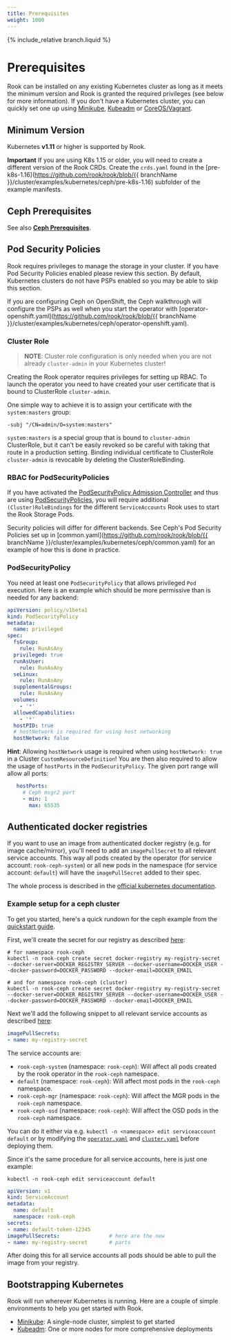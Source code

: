 ```yaml
---
title: Prerequisites
weight: 1000
---
```

{% include_relative branch.liquid %}

# Prerequisites

Rook can be installed on any existing Kubernetes cluster as long as it meets the minimum version
and Rook is granted the required privileges (see below for more information). If you don't have a Kubernetes cluster,
you can quickly set one up using [Minikube](#minikube), [Kubeadm](#kubeadm) or [CoreOS/Vagrant](#new-local-kubernetes-cluster-with-vagrant).

## Minimum Version

Kubernetes **v1.11** or higher is supported by Rook.

**Important** If you are using K8s 1.15 or older, you will need to create a different version of the Rook CRDs. Create the `crds.yaml` found in the [pre-k8s-1.16](https://github.com/rook/rook/blob/{{ branchName }}/cluster/examples/kubernetes/ceph/pre-k8s-1.16) subfolder of the example manifests.

## Ceph Prerequisites

See also **[Ceph Prerequisites](ceph-prerequisites.md)**.

## Pod Security Policies

Rook requires privileges to manage the storage in your cluster. If you have Pod Security Policies enabled
please review this section. By default, Kubernetes clusters do not have PSPs enabled so you may
be able to skip this section.

If you are configuring Ceph on OpenShift, the Ceph walkthrough will configure the PSPs as well
when you start the operator with [operator-openshift.yaml](https://github.com/rook/rook/blob/{{ branchName }}/cluster/examples/kubernetes/ceph/operator-openshift.yaml).

### Cluster Role

> **NOTE**: Cluster role configuration is only needed when you are not already `cluster-admin` in your Kubernetes cluster!

Creating the Rook operator requires privileges for setting up RBAC. To launch the operator you need to have created your user certificate that is bound to ClusterRole `cluster-admin`.

One simple way to achieve it is to assign your certificate with the `system:masters` group:

```console
-subj "/CN=admin/O=system:masters"
```

`system:masters` is a special group that is bound to `cluster-admin` ClusterRole, but it can't be easily revoked so be careful with taking that route in a production setting.
Binding individual certificate to ClusterRole `cluster-admin` is revocable by deleting the ClusterRoleBinding.

### RBAC for PodSecurityPolicies

If you have activated the [PodSecurityPolicy Admission Controller](https://kubernetes.io/docs/admin/admission-controllers/#podsecuritypolicy) and thus are
using [PodSecurityPolicies](https://kubernetes.io/docs/concepts/policy/pod-security-policy/), you will require additional `(Cluster)RoleBindings`
for the different `ServiceAccounts` Rook uses to start the Rook Storage Pods.

Security policies will differ for different backends. See Ceph's Pod Security Policies set up in
[common.yaml](https://github.com/rook/rook/blob/{{ branchName }}/cluster/examples/kubernetes/ceph/common.yaml)
for an example of how this is done in practice.

### PodSecurityPolicy

You need at least one `PodSecurityPolicy` that allows privileged `Pod` execution. Here is an example
which should be more permissive than is needed for any backend:

```yaml
apiVersion: policy/v1beta1
kind: PodSecurityPolicy
metadata:
  name: privileged
spec:
  fsGroup:
    rule: RunAsAny
  privileged: true
  runAsUser:
    rule: RunAsAny
  seLinux:
    rule: RunAsAny
  supplementalGroups:
    rule: RunAsAny
  volumes:
    - '*'
  allowedCapabilities:
    - '*'
  hostPID: true
  # hostNetwork is required for using host networking
  hostNetwork: false
```

**Hint**: Allowing `hostNetwork` usage is required when using `hostNetwork: true` in a Cluster `CustomResourceDefinition`!
You are then also required to allow the usage of `hostPorts` in the `PodSecurityPolicy`. The given
port range will allow all ports:

```yaml
   hostPorts:
     # Ceph msgr2 port
     - min: 1
       max: 65535
```

## Authenticated docker registries

If you want to use an image from authenticated docker registry (e.g. for image cache/mirror), you'll need to
add an `imagePullSecret` to all relevant service accounts. This way all pods created by the operator (for service account:
`rook-ceph-system`) or all new pods in the namespace (for service account: `default`) will have the `imagePullSecret` added
to their spec.

The whole process is described in the [official kubernetes documentation](https://kubernetes.io/docs/tasks/configure-pod-container/configure-service-account/#add-imagepullsecrets-to-a-service-account).

### Example setup for a ceph cluster

To get you started, here's a quick rundown for the ceph example from the [quickstart guide](/Documentation/ceph-quickstart.md).

First, we'll create the secret for our registry as described [here](https://kubernetes.io/docs/concepts/containers/images/#specifying-imagepullsecrets-on-a-pod):

```console
# for namespace rook-ceph
kubectl -n rook-ceph create secret docker-registry my-registry-secret --docker-server=DOCKER_REGISTRY_SERVER --docker-username=DOCKER_USER --docker-password=DOCKER_PASSWORD --docker-email=DOCKER_EMAIL

# and for namespace rook-ceph (cluster)
kubectl -n rook-ceph create secret docker-registry my-registry-secret --docker-server=DOCKER_REGISTRY_SERVER --docker-username=DOCKER_USER --docker-password=DOCKER_PASSWORD --docker-email=DOCKER_EMAIL
```

Next we'll add the following snippet to all relevant service accounts as described [here](https://kubernetes.io/docs/tasks/configure-pod-container/configure-service-account/#add-imagepullsecrets-to-a-service-account):

```yaml
imagePullSecrets:
- name: my-registry-secret
```

The service accounts are:

* `rook-ceph-system` (namespace: `rook-ceph`): Will affect all pods created by the rook operator in the `rook-ceph` namespace.
* `default` (namespace: `rook-ceph`): Will affect most pods in the `rook-ceph` namespace.
* `rook-ceph-mgr` (namespace: `rook-ceph`): Will affect the MGR pods in the `rook-ceph` namespace.
* `rook-ceph-osd` (namespace: `rook-ceph`): Will affect the OSD pods in the `rook-ceph` namespace.

You can do it either via e.g. `kubectl -n <namespace> edit serviceaccount default` or by modifying the [`operator.yaml`](https://github.com/rook/rook/blob/master/cluster/examples/kubernetes/ceph/operator.yaml)
and [`cluster.yaml`](https://github.com/rook/rook/blob/master/cluster/examples/kubernetes/ceph/cluster.yaml) before deploying them.

Since it's the same procedure for all service accounts, here is just one example:

```console
kubectl -n rook-ceph edit serviceaccount default
```

```yaml
apiVersion: v1
kind: ServiceAccount
metadata:
  name: default
  namespace: rook-ceph
secrets:
- name: default-token-12345
imagePullSecrets:                # here are the new
- name: my-registry-secret       # parts
```

After doing this for all service accounts all pods should be able to pull the image from your registry.

## Bootstrapping Kubernetes

Rook will run wherever Kubernetes is running. Here are a couple of simple environments to help you get started with Rook.

* [Minikube](https://github.com/kubernetes/minikube/releases): A single-node cluster, simplest to get started
* [Kubeadm](https://kubernetes.io/docs/setup/independent/install-kubeadm/): One or more nodes for more comprehensive deployments
